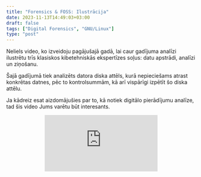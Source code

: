 ```yaml
---
title: "Forensics & FOSS: Ilustrācija"
date: 2023-11-13T14:49:03+03:00
draft: false
tags: ["Digital Forensics", "GNU/Linux"]
type: "post"
---
```

Neliels video, ko izveidoju pagājušajā gadā, lai caur gadījuma analīzi ilustrētu trīs klasiskos kibetehniskās ekspertīzes soļus: datu apstrādi, analīzi un ziņošanu.  

Šajā gadījumā tiek analizēts datora diska attēls, kurā nepieciešams atrast konkrētas datnes, pēc to kontrolsummām, kā arī vispārīgi izpētīt šo diska attēlu.

Ja kādreiz esat aizdomājušies par to, kā notiek digitālo pierādījumu analīze, tad šis video Jums varētu būt interesants.

<center><iframe class="youtube-video" src="https://www.youtube.com/embed/ude0OwamgT4?si=2K2qUdOvfqvJxekp" title="YouTube video player" frameborder="0" allow="accelerometer; autoplay; clipboard-write; encrypted-media; gyroscope; picture-in-picture" allowfullscreen></iframe></center>
